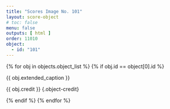 ```yaml
---
title: "Scores Image No. 101"
layout: score-object
# toc: false
menu: false
outputs: [ html ]
order: 11010
object:
  - id: "101"
---
```


{% for obj in objects.object_list %}
{% if obj.id == object[0].id %}

{{ obj.extended_caption }}

{{ obj.credit }} {.object-credit}

{% endif %}
{% endfor %}
